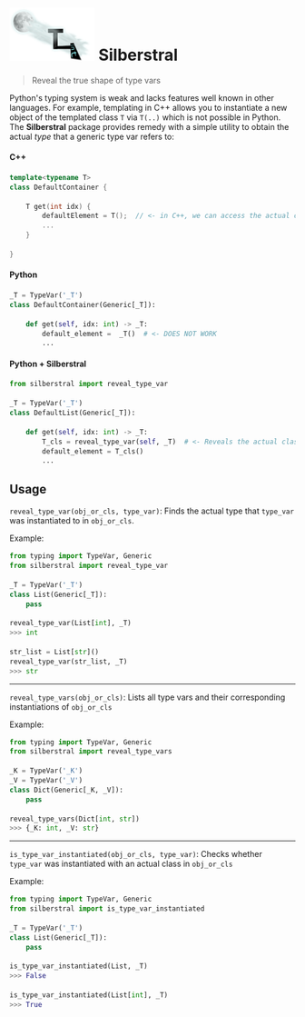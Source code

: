 <img src="img/logo.png" width="150px"> Silberstral
===========
>Reveal the true shape of type vars

Python's typing system is weak and lacks features well known in other languages. 
For example, templating in C++ allows you to instantiate a new object of the templated class `T` via `T(..)` which is not possible in Python.
The **Silberstral** package provides remedy with a simple utility to obtain the actual *type* that a generic type var refers to:

#### C++
```cpp
template<typename T>
class DefaultContainer {
    
    T get(int idx) {
        defaultElement = T();  // <- in C++, we can access the actual class of T
        ...
    }
    
}
```
#### Python
```python
_T = TypeVar('_T')
class DefaultContainer(Generic[_T]):
    
    def get(self, idx: int) -> _T:
        default_element =  _T()  # <- DOES NOT WORK
        ...
```

#### Python + Silberstral

```python
from silberstral import reveal_type_var

_T = TypeVar('_T')
class DefaultList(Generic[_T]):
    
    def get(self, idx: int) -> _T:
        T_cls = reveal_type_var(self, _T)  # <- Reveals the actual class of _T, e.g., int, str, ...
        default_element = T_cls()
        ...
```

## Usage
`reveal_type_var(obj_or_cls, type_var)`: Finds the actual type that `type_var` was instantiated to in `obj_or_cls`.

Example:
```python
from typing import TypeVar, Generic
from silberstral import reveal_type_var

_T = TypeVar('_T')
class List(Generic[_T]):
    pass

reveal_type_var(List[int], _T)
>>> int

str_list = List[str]()
reveal_type_var(str_list, _T)
>>> str
```
---
`reveal_type_vars(obj_or_cls)`: Lists all type vars and their corresponding instantiations of `obj_or_cls`

Example:
```python
from typing import TypeVar, Generic
from silberstral import reveal_type_vars

_K = TypeVar('_K')
_V = TypeVar('_V')
class Dict(Generic[_K, _V]):
    pass

reveal_type_vars(Dict[int, str])
>>> {_K: int, _V: str}
```
---
`is_type_var_instantiated(obj_or_cls, type_var)`: Checks whether `type_var` was instantiated with an actual class in `obj_or_cls`

Example:

```python
from typing import TypeVar, Generic
from silberstral import is_type_var_instantiated

_T = TypeVar('_T')
class List(Generic[_T]):
    pass

is_type_var_instantiated(List, _T)
>>> False

is_type_var_instantiated(List[int], _T)
>>> True
```
